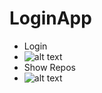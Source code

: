 # LoginApp
  - Login
  - ![alt text](https://i.imgur.com/qyaSilr.jpg "Login")
  - Show Repos
  - ![alt text](https://i.imgur.com/Ox5qLFl.jpg "Show Repos")

